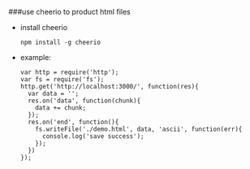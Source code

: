 ###use cheerio to product html files
  
*	install cheerio
	
		npm install -g cheerio

*	example:

		var http = require('http');
		var fs = require('fs');
		http.get('http://localhost:3000/', function(res){
		  var data = '';
		  res.on('data', function(chunk){
		    data += chunk;
		  });
		  res.on('end', function(){
		    fs.writeFile('./demo.html', data, 'ascii', function(err){
		      console.log('save success');
		    });
		  })
		});